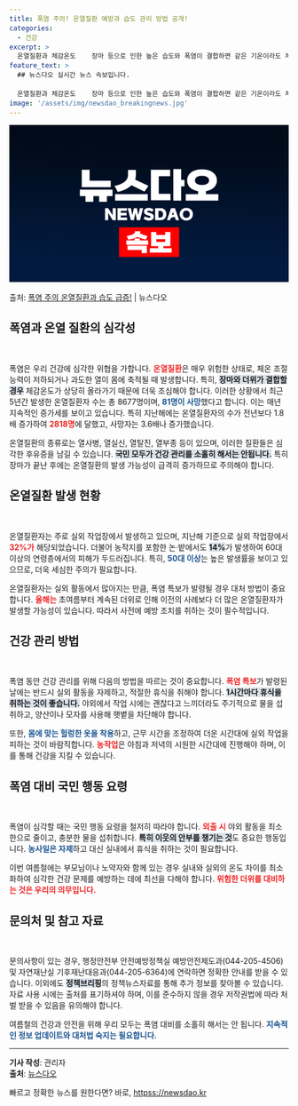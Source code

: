 ```yaml
---
title: 폭염 주의! 온열질환 예방과 습도 관리 방법 공개!
categories:
  - 건강
excerpt: >
  온열질환과 체감온도    장마 등으로 인한 높은 습도와 폭염이 결합하면 같은 기온이라도 체감온도가 상승해 온…
feature_text: >
  ## 뉴스다오 실시간 뉴스 속보입니다.

  온열질환과 체감온도    장마 등으로 인한 높은 습도와 폭염이 결합하면 같은 기온이라도 체감온도가 상승해 온…
image: '/assets/img/newsdao_breakingnews.jpg'
---
```


![뉴스다오 속보](/assets/img/newsdao_breakingnews.jpg)

<p>출처: <a href="httpss://newsdao.kr/5007" rel="dofollow">폭염 주의 온열질환과 습도 급증!</a> | 뉴스다오</p>

<h2 data-ke-size="size26">폭염과 온열 질환의 심각성</h2>

<p data-ke-size="size16">&nbsp;</p>

폭염은 우리 건강에 심각한 위협을 가합니다. <b><span style="color: #ee2323;">온열질환</span></b>은 매우 위험한 상태로, 체온 조절 능력이 저하되거나 과도한 열이 몸에 축적될 때 발생합니다. 특히, <b><span style="background-color: #21538527;">장마와 더위가 결합할 경우</span></b> 체감온도가 상당히 올라가기 때문에 더욱 조심해야 합니다. 이러한 상황에서 최근 5년간 발생한 온열질환자 수는 총 8677명이며, <b><span style="color: #1a5490;">81명이 사망</span></b>했다고 합니다. 이는 매년 지속적인 증가세를 보이고 있습니다. 특히 지난해에는 온열질환자의 수가 전년보다 1.8배 증가하여 <b><span style="color: #ee2323;">2818명</span></b>에 달했고, 사망자는 3.6배나 증가했습니다. 

온열질환의 종류로는 열사병, 열실신, 열탈진, 열부종 등이 있으며, 이러한 질환들은 심각한 후유증을 남길 수 있습니다. <b><span style="background-color: #21538527;">국민 모두가 건강 관리를 소홀히 해서는 안됩니다.</span></b> 특히 장마가 끝난 후에는 온열질환의 발생 가능성이 급격히 증가하므로 주의해야 합니다. 

<h2 data-ke-size="size26">온열질환 발생 현황</h2>

<p data-ke-size="size16">&nbsp;</p>

온열질환자는 주로 실외 작업장에서 발생하고 있으며, 지난해 기준으로 실외 작업장에서 <b><span style="color: #ee2323;">32%가</span></b> 해당되었습니다. 더불어 농작지를 포함한 논·밭에서도 <b><span style="background-color: #21538527;">14%</span></b>가 발생하여 60대 이상의 연령층에서의 피해가 두드러집니다. 특히, <b><span style="color: #1a5490;">50대 이상</span></b>는 높은 발생률을 보이고 있으므로, 더욱 세심한 주의가 필요합니다.

온열질환자는 실외 활동에서 많아지는 만큼, 폭염 특보가 발령될 경우 대처 방법이 중요합니다. <b><span style="color: #ee2323;">올해는</span></b> 초여름부터 계속된 더위로 인해 이전의 사례보다 더 많은 온열질환자가 발생할 가능성이 있습니다. 따라서 사전에 예방 조치를 취하는 것이 필수적입니다.

<h2 data-ke-size="size26">건강 관리 방법</h2>

<p data-ke-size="size16">&nbsp;</p>

폭염 동안 건강 관리를 위해 다음의 방법을 따르는 것이 중요합니다. <b><span style="color: #ee2323;">폭염 특보</span></b>가 발령된 날에는 반드시 실외 활동을 자제하고, 적절한 휴식을 취해야 합니다. <b><span style="background-color: #21538527;">1시간마다 휴식을 취하는 것이 좋습니다.</span></b> 야외에서 작업 시에는 괜찮다고 느끼더라도 주기적으로 물을 섭취하고, 양산이나 모자를 사용해 햇볕을 차단해야 합니다. 

또한, <b><span style="color: #1a5490;">몸에 맞는 헐렁한 옷을 착용</span></b>하고, 근무 시간을 조정하여 더운 시간대에 실외 작업을 피하는 것이 바람직합니다. <b><span style="color: #ee2323;">농작업</span></b>은 아침과 저녁의 시원한 시간대에 진행해야 하며, 이를 통해 건강을 지킬 수 있습니다.

<h2 data-ke-size="size26">폭염 대비 국민 행동 요령</h2>

<p data-ke-size="size16">&nbsp;</p>

폭염이 심각할 때는 국민 행동 요령을 철저히 따라야 합니다. <b><span style="color: #ee2323;">외출 시</span></b> 야외 활동을 최소한으로 줄이고, 충분한 물을 섭취합니다. <b><span style="background-color: #21538527;">특히 이웃의 안부를 챙기는 것</span></b>도 중요한 행동입니다. <b><span style="color: #1a5490;">농사일은 자제</span></b>하고 대신 실내에서 휴식을 취하는 것이 필요합니다.

이번 여름철에는 부모님이나 노약자와 함께 있는 경우 실내와 실외의 온도 차이를 최소화하여 심각한 건강 문제를 예방하는 데에 최선을 다해야 합니다. <b><span style="color: #ee2323;">위험한 더위를 대비하는 것은 우리의 의무입니다.</span></b>

<h2 data-ke-size="size26">문의처 및 참고 자료</h2>

<p data-ke-size="size16">&nbsp;</p>

문의사항이 있는 경우, 행정안전부 안전예방정책실 예방안전제도과(044-205-4506) 및 자연재난실 기후재난대응과(044-205-6364)에 연락하면 정확한 안내를 받을 수 있습니다. 이외에도 <b><span style="background-color: #21538527;">정책브리핑</span></b>의 정책뉴스자료를 통해 추가 정보를 찾아볼 수 있습니다. 자료 사용 시에는 출처를 표기하셔야 하며, 이를 준수하지 않을 경우 저작권법에 따라 처벌 받을 수 있음을 유의해야 합니다.

여름철의 건강과 안전을 위해 우리 모두는 폭염 대비를 소홀히 해서는 안 됩니다. <b><span style="color: #1a5490;">지속적인 정보 업데이트와 대처법 숙지는 필요합니다.</span></b> 

<hr>

<b>기사 작성</b>: 관리자  
<b>출처</b>: [뉴스다오](httpss://newsdao.kr/5007) 

빠르고 정확한 뉴스를 원한다면? 바로, <a href="httpss://newsdao.kr" rel="dofollow">httpss://newsdao.kr</a>


